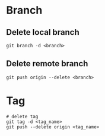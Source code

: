# Branch

## Delete local branch
```
git branch -d <branch>
```

## Delete remote branch
```
git push origin --delete <branch>
```

# Tag
```
# delete tag
git tag -d <tag_name>
git push --delete origin <tag_name>
```
